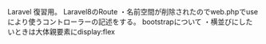 Laravel 復習用。
Laravel8のRoute
・名前空間が削除されたのでweb.phpでuseにより使うコントローラーの記述をする。
bootstrapについて
・横並びにしたいときは大体親要素にdisplay:flex

